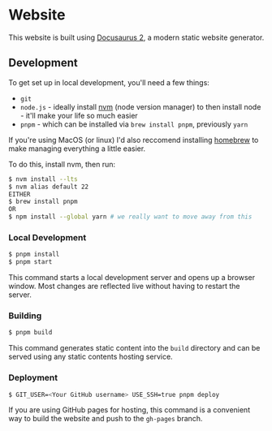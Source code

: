 # Website

This website is built using [Docusaurus 2](https://docusaurus.io/), a modern static website generator.

## Development

To get set up in local development, you'll need a few things:
* `git`
* `node.js` - ideally install [nvm](https://github.com/nvm-sh/nvm) (node version manager)
    to then install node - it'll make your life so much easier
* `pnpm` - which can be installed via `brew install pnpm`, previously `yarn`

If you're using MacOS (or linux) I'd also reccomend installing [homebrew](brew.sh)
to make managing everything a little easier.

To do this, install nvm, then run:

```zsh
$ nvm install --lts
$ nvm alias default 22
EITHER
$ brew install pnpm
OR
$ npm install --global yarn # we really want to move away from this
```

### Local Development

```zsh 
$ pnpm install
$ pnpm start
```

This command starts a local development server and opens up a browser window. Most changes are reflected live without having to restart the server.

### Building

```zsh
$ pnpm build
```

This command generates static content into the `build` directory and can be served using any static contents hosting service.

### Deployment

```zsh
$ GIT_USER=<Your GitHub username> USE_SSH=true pnpm deploy
```

If you are using GitHub pages for hosting, this command is a convenient way to build the website and push to the `gh-pages` branch.
